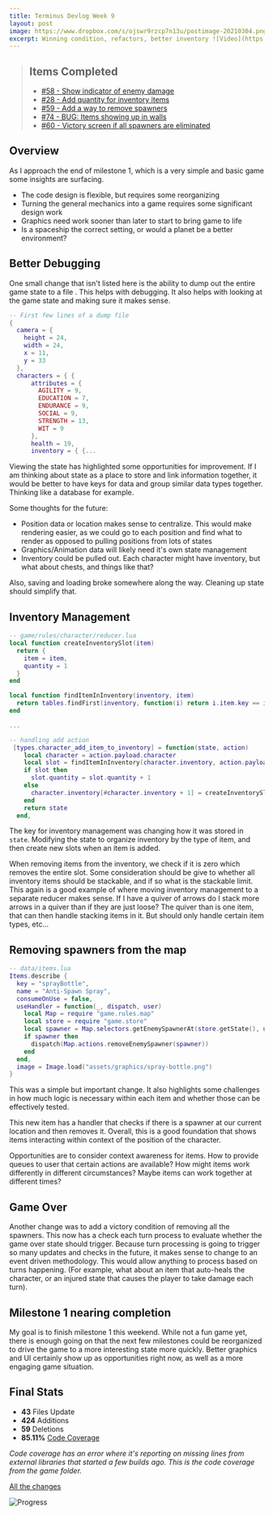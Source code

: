 ```yaml
---
title: Terminus Devlog Week 9
layout: post
image: https://www.dropbox.com/s/ojswr9rzcp7n13u/postimage-20210304.png?raw=1
excerpt: Winning condition, refactors, better inventory ![Video](https://www.dropbox.com/s/u5blqwpieetdurm/terminus_devlog_9.gif?raw=1)
---
```


> ## Items Completed
> - [#58 - Show indicator of enemy damage](https://github.com/tredfern/terminus/issues/58)
> - [#28 - Add quantity for inventory items](https://github.com/tredfern/terminus/issues/28)
> - [#59 - Add a way to remove spawners](https://github.com/tredfern/terminus/issues/59)
> - [#74 - BUG: Items showing up in walls](https://github.com/tredfern/terminus/issues/74)
> - [#60 - Victory screen if all spawners are eliminated](https://github.com/tredfern/terminus/issues/60)

## Overview

As I approach the end of milestone 1, which is a very simple and basic game some insights are surfacing.
- The code design is flexible, but requires some reorganizing
- Turning the general mechanics into a game requires some significant design work
- Graphics need work sooner than later to start to bring game to life
- Is a spaceship the correct setting, or would a planet be a better environment?

## Better Debugging

One small change that isn't listed here is the ability to dump out the entire game state to a file <F10>. This helps
with debugging. It also helps with looking at the game state and making sure it makes sense.

```lua
-- First few lines of a dump file
{
  camera = {
    height = 24,
    width = 24,
    x = 11,
    y = 33
  },
  characters = { {
      attributes = {
        AGILITY = 9,
        EDUCATION = 7,
        ENDURANCE = 9,
        SOCIAL = 9,
        STRENGTH = 13,
        WIT = 9
      },
      health = 19,
      inventory = { {...
``` 

Viewing the state has highlighted some opportunities for improvement. If I am thinking about state as a place to store
and link information together, it would be better to have keys for data and group similar data types together.
Thinking like a database for example.

Some thoughts for the future:
- Position data or location makes sense to centralize. This would make rendering easier, as we could go to each position
  and find what to render as opposed to pulling positions from lots of states
- Graphics/Animation data will likely need it's own state management
- Inventory could be pulled out. Each character might have inventory, but what about chests, and things like that?

Also, saving and loading broke somewhere along the way. Cleaning up state should simplify that.

## Inventory Management

```lua
-- game/rules/character/reducer.lua
local function createInventorySlot(item)
  return {
    item = item,
    quantity = 1
  }
end

local function findItemInInventory(inventory, item)
  return tables.findFirst(inventory, function(i) return i.item.key == item.key end)
end

...

-- handling add action
 [types.character_add_item_to_inventory] = function(state, action)
    local character = action.payload.character
    local slot = findItemInInventory(character.inventory, action.payload.item)
    if slot then
      slot.quantity = slot.quantity + 1
    else
      character.inventory[#character.inventory + 1] = createInventorySlot(action.payload.item)
    end
    return state
  end,

```

The key for inventory management was changing how it was stored in `state`. Modifying the state to organize
inventory by the type of item, and then create new slots when an item is added. 

When removing items from the inventory, we check if it is zero which removes the entire slot. Some consideration
should be give to whether all inventory items should be stackable, and if so what is the stackable limit. This again
is a good example of where moving inventory management to a separate reducer makes sense. If I have a quiver of arrows
do I stack more arrows in a quiver than if they are just loose? The quiver than is one item, that can then handle
stacking items in it. But should only handle certain item types, etc...


## Removing spawners from the map

```lua
-- data/items.lua
Items.describe {
  key = "sprayBottle",
  name = "Anti-Spawn Spray",
  consumeOnUse = false,
  useHandler = function(_, dispatch, user)
    local Map = require "game.rules.map"
    local store = require "game.store"
    local spawner = Map.selectors.getEnemySpawnerAt(store.getState(), user.x, user.y)
    if spawner then
      dispatch(Map.actions.removeEnemySpawner(spawner))
    end
  end,
  image = Image.load("assets/graphics/spray-bottle.png")
} 
```

This was a simple but important change. It also highlights some challenges in how much logic is necessary within
each item and whether those can be effectively tested. 

This new item has a handler that checks if there is a spawner at our current location and then removes it. Overall,
this is a good foundation that shows items interacting within context of the position of the character.

Opportunities are to consider context awareness for items. How to provide queues to user that certain actions are
available? How might items work differently in different circumstances? Maybe items can work together at different times?


## Game Over
Another change was to add a victory condition of removing all the spawners. This now has a check each turn process
to evaluate whether the game over state should trigger. Because turn processing is going to trigger so many
updates and checks in the future, it makes sense to change to an event driven methodology. This would allow
anything to process based on turns happening. (For example, what about an item that auto-heals the character, or
an injured state that causes the player to take damage each turn).


## Milestone 1 nearing completion
My goal is to finish milestone 1 this weekend. While not a fun game yet, there is enough going on that the next few
milestones could be reorganized to drive the game to a more interesting state more quickly. Better graphics and UI
certainly show up as opportunities right now, as well as a more engaging game situation.

## Final Stats
- **43** Files Update
- **424** Additions
- **59** Deletions
- **85.11%** [Code Coverage](https://coveralls.io/builds/37579247)

_Code coverage has an error where it's reporting on missing lines from external libraries_
_that started a few builds ago. This is the code coverage from the game folder._

[All the changes](https://github.com/tredfern/terminus/compare/20210215...devlog-8)

![Progress](https://www.dropbox.com/s/up279nlfg726e5o/terminus_devlog_8.gif?raw=1)